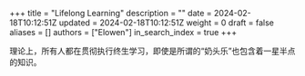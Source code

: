 +++
title = "Lifelong Learning"
description = ""
date = 2024-02-18T10:12:51Z
updated = 2024-02-18T10:12:51Z
weight = 0
draft = false
aliases = []
authors = ["Elowen"]
in_search_index = true
+++

理论上，所有人都在贯彻执行终生学习，即使是所谓的“奶头乐”也包含着一星半点的知识。
